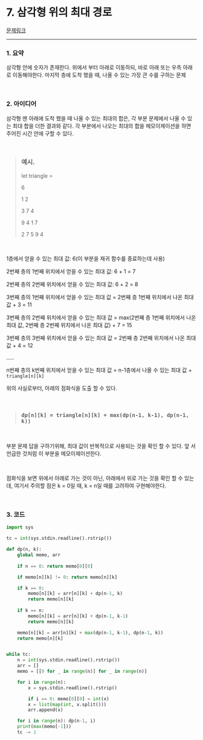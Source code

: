 # 7. 삼각형 위의 최대 경로

[문제링크](https://algospot.com/judge/problem/read/TRIANGLEPATH)

---

### 1. 요약

삼각형 안에 숫자가 존재한다. 위에서 부터 아래로 이동하되, 바로 아래 또는 우측 아래로 이동해야한다. 마지막 층에 도착 했을 때, 나올 수 있는 가장 큰 수를 구하는 문제

<br/>

### 2. 아이디어

삼각형 맨 아래에 도착 했을 때 나올 수 있는 최대의 합은, 각 부분 문제에서 나올 수 있는 최대 합을 더한 결과와 같다. 각 부분에서 나오는 최대의 합을 메모이제이션을 하면 주어진 시간 안에 구할 수 있다.

<br/>

>### 예시.
>
>let triangle =
>
>6
>
>1 	2
>
>3	7	4
>
>9	4	1	7
>
>2	7	5	9	4

<br/>

1층에서 얻을 수 있는 최대 값: 6(이 부분을 재귀 함수를 종료하는데 사용)

2번째 층의 1번째 위치에서 얻을 수 있는 최대 값: 6 + 1 = 7

2번째 층의 2번째 위치에서 얻을 수 있는 최대 값: 6 + 2 = 8

3번째 층의 1번쨰 위치에서 얻을 수 있는 최대 값 =  2번째 층 1번째 위치에서 나온 최대 값 + 3 = 11

3번째 층의 2번째 위치에서 얻을 수 있는 최대 값 = max(2번째 층 1번째 위치에서 나온 최대 값, 2번째 층 2번째 위치에서 나온 최대 값) + 7 = 15

3번째 층의 3번째 위치에서 얻을 수 있는 최대 값 = 2번째 층 2번째 위치에서 나온 최대 값 + 4 = 12

.....

n번째 층의 k번째 위치에서 얻을 수 있는 최대 값 = n-1층에서 나올 수 있는 최대 값 + `triangle[n][k]`

위의 사실로부터, 아래의 점화식을 도출 할 수 있다.

<br/>

> ### `dp[n][k] = triangle[n][k] + max(dp(n-1, k-1), dp(n-1, k))`

<br/>

부분 문제 답을 구하기위해, 최대 값이 반복적으로 사용되는 것을 확인 할 수 있다. 앞 서 언급한 것처럼 이 부분을 메모이제이션한다.

<br/>

점화식을 보면 위에서 아래로 가는 것이 아닌, 아래에서 위로 가는 것을 확인 할 수 있는데, 여기서 주의할 점은 k = 0일 때, k = n일 때를 고려하여 구현해야한다.

<br/>

### 3. 코드

```python
import sys

tc = int(sys.stdin.readline().rstrip())

def dp(n, k):
    global memo, arr
   
    if n == 0: return memo[0][0]

    if memo[n][k] != 0: return memo[n][k]

    if k == 0:
        memo[n][k] = arr[n][k] + dp(n-1, k)
        return memo[n][k]
    
    if k == n:
        memo[n][k] = arr[n][k] + dp(n-1, k-1)
        return memo[n][k]

    memo[n][k] = arr[n][k] + max(dp(n-1, k-1), dp(n-1, k))
    return memo[n][k]


while tc:
    n = int(sys.stdin.readline().rstrip())
    arr = []
    memo = [[0 for _ in range(n)] for _ in range(n)]

    for i in range(n):
        x = sys.stdin.readline().rstrip()

        if i == 0: memo[0][0] = int(x)
        x = list(map(int, x.split()))
        arr.append(x)

    for i in range(n): dp(n-1, i)
    print(max(memo[-1]))
    tc -= 1
```


